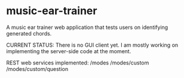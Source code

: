# music-ear-trainer
A music ear trainer web application that tests users on identifying generated chords.

CURRENT STATUS:
There is no GUI client yet. I am mostly working on implementing the server-side code at the moment.

REST web services implemented:
/modes
/modes/custom
/modes/custom/question
